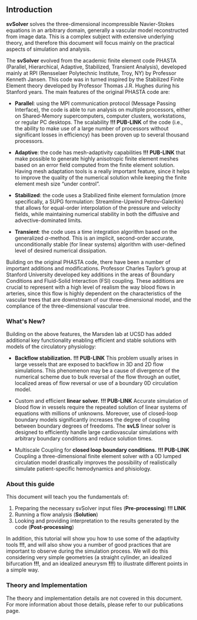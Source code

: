 
## Introduction

**svSolver** solves the three-dimensional incompressible Navier-Stokes equations in an arbitrary domain, generally a vascular model reconstructed from image data. This is a complex subject with extensive underlying theory, and therefore this document will focus mainly on the practical aspects of simulation and analysis.

The **svSolver** evolved from the academic finite element code PHASTA (Parallel, Hierarchical, Adaptive, Stabilized, Transient Analysis), developed mainly at RPI (Rensselaer Polytechnic Institute, Troy, NY) by Professor Kenneth Jansen. This code was in turned inspired by the Stabilized Finite Element theory developed by Professor Thomas J.R. Hughes during his Stanford years. The main features of the original PHASTA code are: 

- **Parallel**: using the MPI communication protocol (Message Passing Interface), the code is able to run analysis on multiple processors, either on Shared-Memory supercomputers, computer clusters, workstations, or regular PC desktops. The scalability **!!! PUB-LINK** of the code (i.e., the ability to make use of a large number of processors without significant losses in efficiency) has been proven up to several thousand processors.

- **Adaptive**: the code has mesh-adaptivity capabilities **!!! PUB-LINK** that make possible to generate highly anisotropic finite element meshes based on an error field computed from the finite element solution. Having mesh adaptation tools is a really important feature, since it helps to improve the quality of the numerical solution while keeping the finite element mesh size “under control”.

- **Stabilized**: the code uses a Stabilized finite element formulation (more  specifically, a SUPG formulation: Streamline-Upwind Petrov-Galerkin) that allows for equal-order interpolation of the pressure and velocity fields, while maintaining numerical stability in both the diffusive and advective-dominated limits.

- **Transient**: the code uses a time integration algorithm based on the generalized $\alpha$-method. This is an implicit, second-order accurate, unconditionally stable (for linear systems) algorithm with user-defined level of desired numerical dissipation. 

Building on the original PHASTA code, there have been a number of important additions and modifications. Professor Charles Taylor’s group at Stanford University developed key additions in the areas of Boundary Conditions and Fluid-Solid Interaction (FSI) coupling. These additions are crucial to represent with a high level of realism the way blood flows in arteries, since this flow is highly dependent on the characteristics of the vascular trees that are downstream of our three-dimensional model, and the compliance of the three-dimensional vascular tree.

### What's New?
Building on the above features, the Marsden lab at UCSD has added additional key functionality enabling efficient and stable solutions with models of the circulatory physiology:

- **Backflow stabilization.** **!!! PUB-LINK** This problem usually arises in large vessels that are exposed to backflow in 3D and 2D flow simulations. This phenomenon may be a cause of divergence of the numerical scheme due to bulk reversal of the flow through an outlet, localized areas of flow reversal or use of a boundary 0D circulation model. 

- Custom and efficient **linear solver.** **!!! PUB-LINK** Accurate simulation of blood flow in vessels require the repeated solution of linear systems of equations with millions of unknowns. Moreover, use of closed-loop boundary models significantly increases the degree of coupling between boundary degrees of freedoms. The **svLS** linear solver is designed to efficiently handle large cardiovascular simulations with arbitrary boundary conditions and reduce solution times. 

- Multiscale Coupling for **closed loop boundary conditions.** **!!! PUB-LINK** Coupling a three-dimensional finite element solver with a 0D lumped circulation model drastically improves the possibility of realistically simulate patient-specific hemodynamics and phisiology.

### About this guide

This document will teach you the fundamentals of:

1. Preparing the necessary svSolver input files (**Pre-processing**) **!!! LINK**
2. Running a flow analysis (**Solution**)
3. Looking and providing interpretation to the results generated by the code (**Post-processing**)

In addition, this tutorial will show you how to use some of the adaptivity tools **!!!**, and will also show you a number of good practices that are important to observe during the simulation process. We will do this considering very simple geometries (a straight cylinder, an idealized bifurcation **!!!**, and an idealized aneurysm **!!!**) to illustrate different points in a simple way. 

### Theory and Implementation

The theory and implementation details are not covered in this document. For more information about those details, please refer to our publications page.
